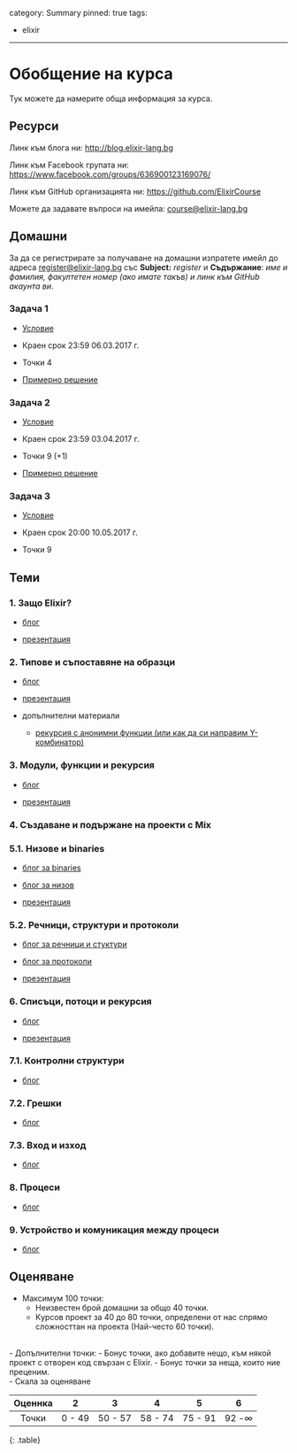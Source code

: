 category: Summary
pinned: true
tags:
  - elixir

--------

# Обобщение на курса

Тук можете да намерите обща информация за курса.

## Ресурси

Линк към блога ни: <http://blog.elixir-lang.bg>

Линк към Facebook групата ни: <https://www.facebook.com/groups/636900123169076/>

Линк към GitHub организацията ни: <https://github.com/ElixirCourse>

Можете да задавате въпроси на имейла: [course@elixir-lang.bg](mailto:course@elixir-lang.bg)

## Домашни

За да се регистрирате за получаване на домашни изпратете имейл до адреса [register@elixir-lang.bg](mailto:register@elixir-lang.bg) със **Subject:** *register* и **Съдържание**: *име и фамилия, факултетен номер (ако имате такъв) и линк към GitHub акаунта ви*.

### Задача 1

- [Условие](https://blog.elixir-lang.bg/posts/task_one)

- Краен срок 23:59 06.03.2017 г.

- Точки 4

- [Примерно решение](https://github.com/ElixirCourse/task-one/blob/master/task.exs)

### Задача 2

- [Условие](https://blog.elixir-lang.bg/posts/task_two)

- Краен срок 23:59 03.04.2017 г.

- Точки 9 (+1)

- [Примерно решение](https://github.com/ElixirCourse/task-two/)

### Задача 3

- [Условие](https://blog.elixir-lang.bg/posts/task_three)

- Краен срок 20:00 10.05.2017 г.

- Точки 9

## Теми

### 1. Защо Elixir?

- [блог](https://blog.elixir-lang.bg/posts/why_elixir)

- [презентация](https://gitpitch.com/ElixirCourse/why-elixir-presentation)

### 2. Типове и съпоставяне на образци

- [блог](https://blog.elixir-lang.bg/posts/pattern_matching_types_and_basics)

- [презентация](https://gitpitch.com/ElixirCourse/types-and-pattern-matching-presentation)

- допълнителни материали

    - [рекурсия с анонимни функции (или как да си направим Y-комбинатор)](https://blog.elixir-lang.bg/posts/y)


### 3. Модули, функции и рекурсия

- [блог](https://elixir-lang.bg/posts/modules_functions_recursion)

- [презентация](https://gitpitch.com/ElixirCourse/modules-functions-recursion-presentation)


### 4. Създаване и подържане на проекти с Mix

### 5.1. Низове и binaries

- [блог за binaries](https://elixir-lang.bg/posts/binaries)

- [блог за низов](https://elixir-lang.bg/posts/strings)

- [презентация](https://gitpitch.com/ElixirCourse/binaries_and_strings_presentation)

### 5.2. Речници, структури и протоколи

- [блог за речници и стуктури](https://elixir-lang.bg/posts/maps_structs)

- [блог за протоколи](https://elixir-lang.bg/posts/protocols)

- [презентация](https://gitpitch.com/ElixirCourse/maps_structs_protocols_presentation)

### 6. Списъци, потоци и рекурсия

- [блог](https://elixir-lang.bg/posts/lists_streams_recursion)

- [презентация](https://gitpitch.com/ElixirCourse/list-streams-presentation)

### 7.1. Контролни структури

- [блог](https://elixir-lang.bg/posts/control_flow)

### 7.2. Грешки

- [блог](https://elixir-lang.bg/posts/exceptions)

### 7.3. Вход и изход

- [блог](https://elixir-lang.bg/posts/input_output)

### 8. Процеси

- [блог](https://elixir-lang.bg/posts/processes)

### 9. Устройство и комуникация между процеси

- [блог](https://elixir-lang.bg/posts/process_internals)

## Оценяване

- Максимум 100 точки:
    - Неизвестен брой домашни за общо 40 точки.
    - Kурсов проект за 40 до 80 точки, oпределени от нас спрямо сложносттан на проекта (Най-често 60 точки).
<br>
- Допълнителни точки:
    - Бонус точки, ако добавите нещо, към някой проект с отворен код свързан с Elixir.
    - Бонус точки за неща, които ние преценим.
<br>
- Скала за оценяване


| Оценнка | 2 | 3 | 4 | 5 | 6 |
| :--: | :--: | :--: | :--: | :--: | :--: |
| Точки | 0 - 49 | 50 - 57 | 58 - 74 | 75 - 91 | 92 -&infin; |
{: .table}
